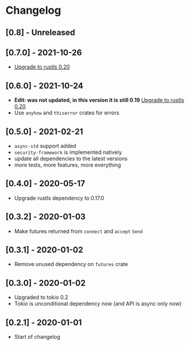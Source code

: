 # Changelog

## [0.8] - Unreleased

## [0.7.0] - 2021-10-26

- [Upgrade to rustls 0.20](https://github.com/stepancheg/rust-tls-api/pull/39)

## [0.6.0] - 2021-10-24

- **Edit: was not updated, in this version it is still 0.19** [Upgrade to rustls 0.20](https://github.com/stepancheg/rust-tls-api/pull/39)
- Use `anyhow` and `thiserror` crates for errors

## [0.5.0] - 2021-02-21

- `async-std` support added
- `security-framework` is implemented natively
- update all dependencies to the latest versions
- more tests, more features, more everything

## [0.4.0] - 2020-05-17

- Upgrade rustls dependency to 0.17.0

## [0.3.2] - 2020-01-03

- Make futures returned from `connect` and `accept` `Send`

## [0.3.1] - 2020-01-02

- Remove unused dependency on `futures` crate

## [0.3.0] - 2020-01-02

- Upgraded to tokio 0.2
- Tokio is unconditional dependency now (and API is async only now)

## [0.2.1] - 2020-01-01

- Start of changelog
